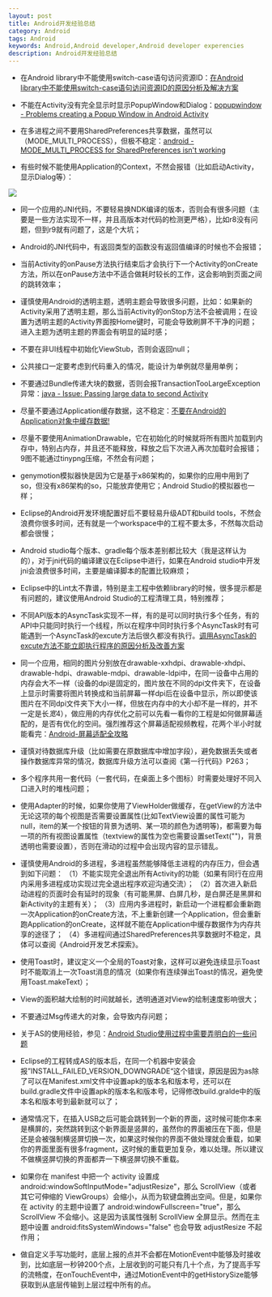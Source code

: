 ```yaml
---
layout: post
title: Android开发经验总结
category: Android
tags: Android
keywords: Android,Android developer,Android developer experencies
description: Android开发经验总结
---
```


- 在Android library中不能使用switch-case语句访问资源ID：[在Android library中不能使用switch-case语句访问资源ID的原因分析及解决方案](http://link.zhihu.com/?target=http%3A//zmywly8866.github.io/2014/12/24/android-can-not-use-switch-to-load-resource-in-libproject-solution.html)

- 不能在Activity没有完全显示时显示PopupWindow和Dialog：[popupwindow - Problems creating a Popup Window in Android Activity](http://stackoverflow.com/questions/4187673/problems-creating-a-popup-window-in-android-activity)

- 在多进程之间不要用SharedPreferences共享数据，虽然可以（MODE_MULTI_PROCESS），但极不稳定：[android - MODE_MULTI_PROCESS for SharedPreferences isn't working](http://stackoverflow.com/questions/22129717/mode-multi-process-for-sharedpreferences-isnt-working)

- 有些时候不能使用Application的Context，不然会报错（比如启动Activity，显示Dialog等）：

![](http://ww4.sinaimg.cn/large/6d17e381gw1eywnfqyrzbj20go087wh4.jpg)


- 同一个应用的JNI代码，不要轻易换NDK编译的版本，否则会有很多问题（主要是一些方法实现不一样，并且高版本对代码的检测更严格），比如r8没有问题，但到r9就有问题了，这是个大坑；

- Android的JNI代码中，有返回类型的函数没有返回值编译的时候也不会报错；

- 当前Activity的onPause方法执行结束后才会执行下一个Activity的onCreate方法，所以在onPause方法中不适合做耗时较长的工作，这会影响到页面之间的跳转效率；

- 谨慎使用Android的透明主题，透明主题会导致很多问题，比如：如果新的Activity采用了透明主题，那么当前Activity的onStop方法不会被调用；在设置为透明主题的Activity界面按Home键时，可能会导致刷屏不干净的问题；进入主题为透明主题的界面会有明显的延时感；

- 不要在非UI线程中初始化ViewStub，否则会返回null；

- 公共接口一定要考虑到代码重入的情况，能设计为单例就尽量用单例；

- 不要通过Bundle传递大块的数据，否则会报TransactionTooLargeException异常：[java - Issue: Passing large data to second Activity](http://stackoverflow.com/questions/12819617/issue-passing-large-data-to-second-activity)

- 尽量不要通过Application缓存数据，这不稳定：[不要在Android的Application对象中缓存数据!](http://zmywly8866.github.io/2014/12/26/android-do-not-store-data-in-the-application-object.html)

- 尽量不要使用AnimationDrawable，它在初始化的时候就将所有图片加载到内存中，特别占内存，并且还不能释放，释放之后下次进入再次加载时会报错；
9图不能通过tinypng压缩，不然会有问题；

- genymotion模拟器快是因为它是基于x86架构的，如果你的应用中用到了so，但没有x86架构的so，只能放弃使用它；Android Studio的模拟器也一样；

- Eclipse的Android开发环境配置好后不要轻易升级ADT和build tools，不然会浪费你很多时间，还有就是一个workspace中的工程不要太多，不然每次启动都会很慢；

- Android studio每个版本、gradle每个版本差别都比较大（我是这样认为的），对于jni代码的编译建议在Eclipse中进行，如果在Android studio中开发jni会浪费很多时间，主要是编译脚本的配置比较麻烦；

- Eclipse中的Lint太不靠谱，特别是主工程中依赖library的时候，很多提示都是有问题的，建议使用Android Studio的工程清理工具，特别推荐；

- 不同API版本的AsyncTask实现不一样，有的是可以同时执行多个任务，有的API中只能同时执行一个线程，所以在程序中同时执行多个AsyncTask时有可能遇到一个AsyncTask的excute方法后很久都没有执行。[调用AsyncTask的excute方法不能立即执行程序的原因分析及改善方案](http://zmywly8866.github.io/2015/09/29/android-call-asynctask-excute-not-run.html)

- 同一个应用，相同的图片分别放在drawable-xxhdpi、drawable-xhdpi、drawable-hdpi、drawable-mdpi、drawable-ldpi中，在同一设备中占用的内存会大不一样（设备的dpi是固定的，图片放在不同的dpi文件夹下，在设备上显示时需要将图片转换成和当前屏幕一样dpi后在设备中显示，所以即使该图片在不同dpi文件夹下大小一样，但放在内存中的大小却不是一样的，并不一定是长*宽*4），做应用的内存优化之前可以先看一看你的工程是如何做屏幕适配的，是否有优化的空间。强烈推荐这个屏幕适配视频教程，花两个半小时就能看完：[Android-屏幕适配全攻略](http://link.zhihu.com/?target=http%3A//www.imooc.com/learn/484)

- 谨慎对待数据库升级（比如需要在原数据库中增加字段），避免数据丢失或者操作数据库异常的情况，数据库升级方法可以查阅《第一行代码》P263；

- 多个程序共用一套代码（一套代码，在桌面上多个图标）时需要处理好不同入口进入时的堆栈问题；

- 使用Adapter的时候，如果你使用了ViewHolder做缓存，在getView的方法中无论这项的每个视图是否需要设置属性(比如TextView设置的属性可能为null，item的某一个按钮的背景为透明、某一项的颜色为透明等)，都需要为每一项的所有视图设置属性（textview的属性为空也需要设置setText("")，背景透明也需要设置），否则在滑动的过程中会出现内容的显示错乱。

- 谨慎使用Android的多进程，多进程虽然能够降低主进程的内存压力，但会遇到如下问题：
（1）不能实现完全退出所有Activity的功能（如果有同行在应用内采用多进程成功实现过完全退出程序欢迎沟通交流）；
（2）首次进入新启动进程的页面时会有延时的现象（有可能黑屏、白屏几秒，是白屏还是黑屏和新Activity的主题有关）；
（3）应用内多进程时，新启动一个进程都会重新跑一次Application的onCreate方法，不上重新创建一个Application，但会重新跑Application的onCreate，这样就不能在Application中缓存数据作为内存共享的途径了；
（4）多进程间通过SharedPreferences共享数据时不稳定，具体可以查阅《Android开发艺术探索》。

- 使用Toast时，建议定义一个全局的Toast对象，这样可以避免连续显示Toast时不能取消上一次Toast消息的情况（如果你有连续弹出Toast的情况，避免使用Toast.makeText）；

- View的面积越大绘制的时间就越长，透明通道对View的绘制速度影响很大；

- 不要通过Msg传递大的对象，会导致内存问题；

- 关于AS的使用经验，参见：[Android Studio使用过程中需要弄明白的一些问题](http://zhuanlan.zhihu.com/zmywly8866/20375410)

- Eclipse的工程转成AS的版本后，在同一个机器中安装会报”INSTALL_FAILED_VERSION_DOWNGRADE“这个错误，原因是因为as除了可以在Manifest.xml文件中设置apk的版本名和版本号，还可以在build.gradle文件中设置apk的版本名和版本号，记得修改build.gralde中的版本名和版本号到最新就可以了；

- 通常情况下，在插入USB之后可能会跳转到一个新的界面，这时候可能你本来是横屏的，突然跳转到这个新界面是竖屏的，虽然你的界面被压在下面，但是还是会被强制横竖屏切换一次，如果这时候你的界面不做处理就会重载，如果你的界面里面有很多fragment，这时候的重载更加复杂，难以处理。所以建议不做横竖屏切换的界面都弄一下横竖屏切换不重载。

- 如果你在 manifest 中把一个 activity 设置成 android:windowSoftInputMode="adjustResize"，那么 ScrollView（或者其它可伸缩的 ViewGroups）会缩小，从而为软键盘腾出空间。但是，如果你在 activity 的主题中设置了 android:windowFullscreen="true"，那么 ScrollView 不会缩小。这是因为该属性强制 ScrollView 全屏显示。然而在主题中设置 android:fitsSystemWindows="false" 也会导致 adjustResize 不起作用；

- 做自定义手写功能时，底层上报的点并不会都在MotionEvent中能够及时接收到，比如底层一秒钟200个点，上层收到的可能只有几十个点，为了提高手写的流畅度，在onTouchEvent中，通过MotionEvent中的getHistorySize能够获取到从底层传输到上层过程中所有的点。




	















